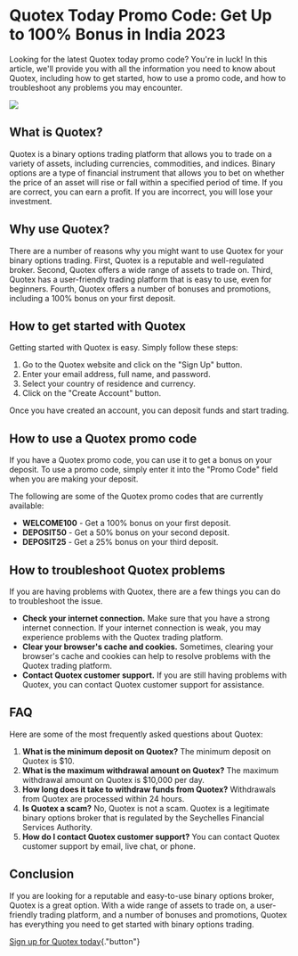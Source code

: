 # Quotex Today Promo Code: Get Up to 100% Bonus in India 2023

Looking for the latest Quotex today promo code? You\'re in luck! In this
article, we\'ll provide you with all the information you need to know
about Quotex, including how to get started, how to use a promo code, and
how to troubleshoot any problems you may encounter.

[![](https://static.quotex.io/files/4_en/300_250.jpg)](https://traff.sbs/brokerqxlid)

## What is Quotex?

Quotex is a binary options trading platform that allows you to trade on
a variety of assets, including currencies, commodities, and indices.
Binary options are a type of financial instrument that allows you to bet
on whether the price of an asset will rise or fall within a specified
period of time. If you are correct, you can earn a profit. If you are
incorrect, you will lose your investment.

## Why use Quotex?

There are a number of reasons why you might want to use Quotex for your
binary options trading. First, Quotex is a reputable and well-regulated
broker. Second, Quotex offers a wide range of assets to trade on. Third,
Quotex has a user-friendly trading platform that is easy to use, even
for beginners. Fourth, Quotex offers a number of bonuses and promotions,
including a 100% bonus on your first deposit.

## How to get started with Quotex

Getting started with Quotex is easy. Simply follow these steps:

1.  Go to the Quotex website and click on the "Sign Up" button.
2.  Enter your email address, full name, and password.
3.  Select your country of residence and currency.
4.  Click on the "Create Account" button.

Once you have created an account, you can deposit funds and start
trading.

## How to use a Quotex promo code

If you have a Quotex promo code, you can use it to get a bonus on your
deposit. To use a promo code, simply enter it into the "Promo
Code" field when you are making your deposit.

The following are some of the Quotex promo codes that are currently
available:

-   **WELCOME100** - Get a 100% bonus on your first deposit.
-   **DEPOSIT50** - Get a 50% bonus on your second deposit.
-   **DEPOSIT25** - Get a 25% bonus on your third deposit.

## How to troubleshoot Quotex problems

If you are having problems with Quotex, there are a few things you can
do to troubleshoot the issue.

-   **Check your internet connection.** Make sure that you have a strong
    internet connection. If your internet connection is weak, you may
    experience problems with the Quotex trading platform.
-   **Clear your browser\'s cache and cookies.** Sometimes, clearing
    your browser\'s cache and cookies can help to resolve problems with
    the Quotex trading platform.
-   **Contact Quotex customer support.** If you are still having
    problems with Quotex, you can contact Quotex customer support for
    assistance.

## FAQ

Here are some of the most frequently asked questions about Quotex:

1.  **What is the minimum deposit on Quotex?** The minimum deposit on
    Quotex is \$10.
2.  **What is the maximum withdrawal amount on Quotex?** The maximum
    withdrawal amount on Quotex is \$10,000 per day.
3.  **How long does it take to withdraw funds from Quotex?** Withdrawals
    from Quotex are processed within 24 hours.
4.  **Is Quotex a scam?** No, Quotex is not a scam. Quotex is a
    legitimate binary options broker that is regulated by the Seychelles
    Financial Services Authority.
5.  **How do I contact Quotex customer support?** You can contact Quotex
    customer support by email, live chat, or phone.

## Conclusion

If you are looking for a reputable and easy-to-use binary options
broker, Quotex is a great option. With a wide range of assets to trade
on, a user-friendly trading platform, and a number of bonuses and
promotions, Quotex has everything you need to get started with binary
options trading.

[Sign up for Quotex
today](\%22https://traff.sbs/brokerqxsignup\%22){."button"}

